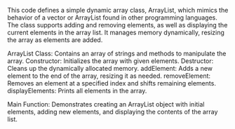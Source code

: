 This code defines a simple dynamic array class, ArrayList, which mimics the behavior of a vector or ArrayList found in other programming languages. The class supports adding and removing elements, as well as displaying the current elements in the array list. It manages memory dynamically, resizing the array as elements are added.

ArrayList Class: Contains an array of strings and methods to manipulate the array.
Constructor: Initializes the array with given elements.
Destructor: Cleans up the dynamically allocated memory.
addElement: Adds a new element to the end of the array, resizing it as needed.
removeElement: Removes an element at a specified index and shifts remaining elements.
displayElements: Prints all elements in the array.



Main Function:
Demonstrates creating an ArrayList object with initial elements, adding new elements, and displaying the contents of the array list.
